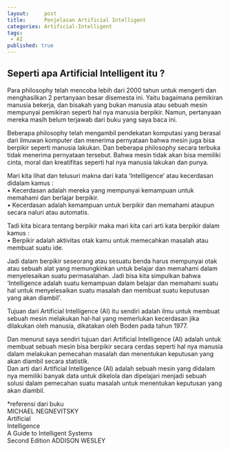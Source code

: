 ```yaml
---
layout:     post
title:      Penjelasan Artificial Intelligent
categories: Artificial-Intelligent 
tags:
 - AI
published: true
---
```

## Seperti apa Artificial Intelligent itu ?

Para philosophy telah mencoba lebih dari 2000 tahun untuk mengerti dan menghasilkan 2 pertanyaan besar disemesta ini. Yaitu bagaimana pemikiran manusia bekerja, dan bisakah yang bukan manusia atau sebuah mesin mempunyai pemikiran seperti hal nya manusia berpikir. Namun, pertanyaan mereka masih belum terjawab dari buku yang saya baca ini. 

Beberapa philosophy telah mengambil pendekatan komputasi yang berasal dari ilmuwan komputer dan menerima pernyataan bahwa mesin juga bisa berpikir seperti manusia lakukan. Dan beberapa philosophy secara terbuka tidak menerima pernyataan tersebut. Bahwa mesin tidak  akan bisa memiliki cinta, moral dan kreatifitas seperti hal nya manusia lakukan dan punya. 

Mari kita lihat dan telusuri makna dari kata ‘Intelligence’ atau kecerdasan didalam kamus :  
    • Kecerdasan adalah mereka yang mempunyai kemampuan untuk memahami dan berlajar berpikir.  
    • Kecerdasan adalah kemampuan untuk berpikir dan memahami ataupun secara naluri atau automatis.
      
Tadi kita bicara tentang berpikir maka mari kita cari arti kata berpikir dalam kamus :  
    • Berpikir adalah aktivitas otak kamu untuk memecahkan masalah atau membuat suatu ide.
      
Jadi dalam berpikir seseorang atau sesuatu benda harus mempunyai otak atau sebuah alat yang memungkinkan untuk belajar dan memahami dalam menyelesaikan suatu permasalahan. Jadi bisa kita simpulkan bahwa ‘Intelligence adalah suatu kemampuan dalam belajar dan memahami suatu hal untuk menyelesaikan suatu masalah dan membuat suatu keputusan yang akan diambil’.
	
Tujuan dari Artificial Intelligence (AI) itu sendiri adalah ilmu untuk membuat sebuah mesin melakukan hal-hal yang memerlukan kecerdasan jika dilakukan oleh manusia, dikatakan oleh Boden pada tahun 1977.

Dan menurut saya sendiri tujuan dari Artificial Intelligence (AI) adalah untuk membuat sebuah mesin bisa berpikir secara cerdas seperti hal nya manusia dalam melakukan pemecahan masalah dan menentukan keputusan yang akan diambil secara statistik.  
Dan arti dari Artificial Intelligence (AI) adalah sebuah mesin yang didalam nya memiliki banyak data untuk dikelola dan dipelajari menjadi sebuah solusi dalam pemecahan suatu masalah untuk menentukan keputusan yang akan diambil.
    
*referensi dari buku  
MICHAEL NEGNEVITSKY  
Artificial  
Intelligence  
A Guide to Intelligent Systems  
Second Edition ADDISON WESLEY
